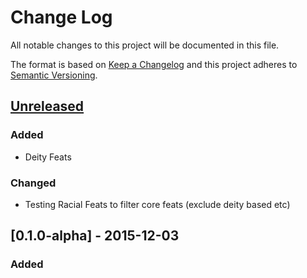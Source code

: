 # Change Log
All notable changes to this project will be documented in this file.

The format is based on [Keep a Changelog](http://keepachangelog.com/)
and this project adheres to [Semantic Versioning](http://semver.org/).

## [Unreleased]
### Added
- Deity Feats

### Changed
- Testing Racial Feats to filter core feats (exclude deity based etc)

## [0.1.0-alpha] - 2015-12-03
### Added

[Unreleased]: https://github.com/adarro/ddo-calc/0.1.0-alpha...HEAD
